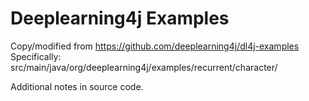 Deeplearning4j Examples
=======================

Copy/modified from https://github.com/deeplearning4j/dl4j-examples
Specifically: src/main/java/org/deeplearning4j/examples/recurrent/character/

Additional notes in source code.